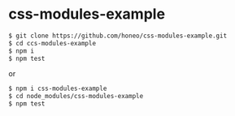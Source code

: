 # css-modules-example
```sh
$ git clone https://github.com/honeo/css-modules-example.git
$ cd ccs-modules-example
$ npm i
$ npm test
```
or
```sh
$ npm i css-modules-example
$ cd node_modules/css-modules-example
$ npm test
```
